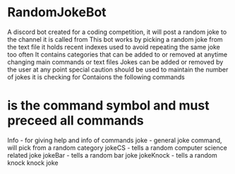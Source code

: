 # RandomJokeBot
A discord bot created for a coding competition, it will post a random joke to the channel it is called from
This bot works by picking a random joke from the text file
it holds recent indexes used to avoid repeating the same joke too often
It contains categories that can be added to or removed at anytime changing main commands or text files
Jokes can be added or removed by the user at any point
  special caution should be used to maintain the number of jokes it is checking for
Contaions the following commands
# is the command symbol and must preceed all commands
  Info - for giving help and info of commands
  joke - general joke command, will pick from a random category
  jokeCS - tells a random computer science related joke
  jokeBar - tells a random bar joke
  jokeKnock - tells a random knock knock joke
  
